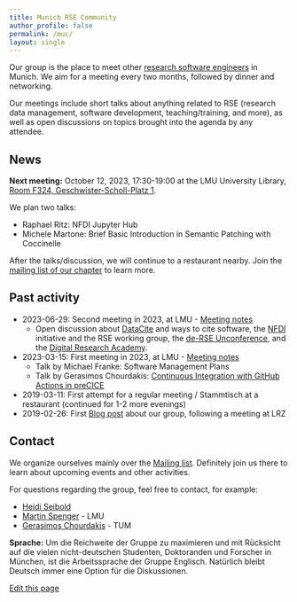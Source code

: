```yaml
---
title: Munich RSE Community
author_profile: false
permalink: /muc/
layout: single
---
```


Our group is the place to meet other [research software engineers](https://de-rse.org/en/) in Munich. We aim for a meeting every two months, followed by dinner and networking.

Our meetings include short talks about anything related to RSE (research data management, software development, teaching/training, and more), as well as open discussions on topics brought into the agenda by any attendee.

## News

**Next meeting:** October 12, 2023, 17:30-19:00 at the LMU University Library, [Room F324, Geschwister-Scholl-Platz 1](https://www.lmu.de/raumfinder/#/building/bw0000/map?room=003003324_).

We plan two talks:

- Raphael Ritz: NFDI Jupyter Hub
- Michele Martone: Brief Basic Introduction in Semantic Patching with Coccinelle

After the talks/discussion, we will continue to a restaurant nearby. Join the [mailing list of our chapter](https://lists.lrz.de/mailman/listinfo/rse) to learn more.

## Past activity

- 2023-06-29: Second meeting in 2023, at LMU - [Meeting notes](https://pad.okfn.de/p/rse-mus-meetup2-23)
  - Open discussion about [DataCite](https://datacite.org/) and ways to cite software, the [NFDI](https://www.nfdi.de/) initiative and the RSE working group, the [de-RSE Unconference](https://un-derse23.sciencesconf.org/), and the [Digital Research Academy](https://heidiseibold.ck.page/posts/feedback-wanted-building-a-digital-research-academy).
- 2023-03-15: First meeting in 2023, at LMU - [Meeting notes](https://pad.okfn.de/p/rse-muc-meetup1-23)
  - Talk by Michael Franke: Software Management Plans
  - Talk by Gerasimos Chourdakis: [Continuous Integration with GitHub Actions in preCICE](http://go.tum.de/389945)
- 2019-03-11: First attempt for a regular meeting / Stammtisch at a restaurant (continued for 1-2 more evenings)
- 2019-02-26: First [Blog post](https://www.de-rse.org/blog/2019/02/26/neue-rse-gruppen-in-m%C3%BCnchen-und-m%C3%BCnster.html) about our group, following a meeting at LRZ

## Contact

We organize ourselves mainly over the [Mailing list](https://lists.lrz.de/mailman/listinfo/rse). Definitely join us there to learn about upcoming events and other activities.

For questions regarding the group, feel free to contact, for example:
  - [Heidi Seibold](https://heidiseibold.com/)
  - [Martin Spenger](https://www.ub.uni-muenchen.de/ueber-die-ub/kontakt/personen/spenger/index.html) - LMU
  - [Gerasimos Chourdakis](https://www.cs.cit.tum.de/en/sccs/people/gerasimos-chourdakis/) - TUM

**Sprache:** Um die Reichweite der Gruppe zu maximieren und mit Rücksicht auf die vielen nicht-deutschen Studenten, Doktoranden und Forscher in München, ist die Arbeitssprache der Gruppe Englisch. Natürlich bleibt Deutsch immer eine Option für die Diskussionen.

[Edit this page](https://github.com/DE-RSE/chapter/blob/master/_pages/muc/index.md)
